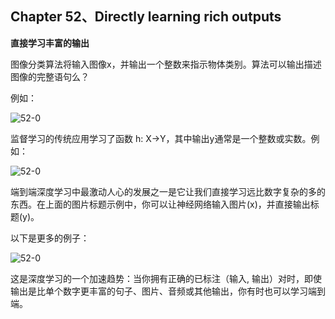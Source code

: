 ## Chapter 52、Directly learning rich outputs

**直接学习丰富的输出**

图像分类算法将输入图像x，并输出一个整数来指示物体类别。算法可以输出描述图像的完整语句么？

例如：

![52-0](http://oow6unnib.bkt.clouddn.com/myl-c52-0.jpg)

监督学习的传统应用学习了函数 h: X->Y，其中输出y通常是一个整数或实数。例如：

![52-0](http://oow6unnib.bkt.clouddn.com/myl-c52-1.jpg)

端到端深度学习中最激动人心的发展之一是它让我们直接学习远比数字复杂的多的东西。在上面的图片标题示例中，你可以让神经网络输入图片(x)，并直接输出标题(y)。

以下是更多的例子：

![52-0](http://oow6unnib.bkt.clouddn.com/myl-c52-2.jpg)

这是深度学习的一个加速趋势：当你拥有正确的已标注（输入, 输出）对时，即使输出是比单个数字更丰富的句子、图片、音频或其他输出，你有时也可以学习端到端。



